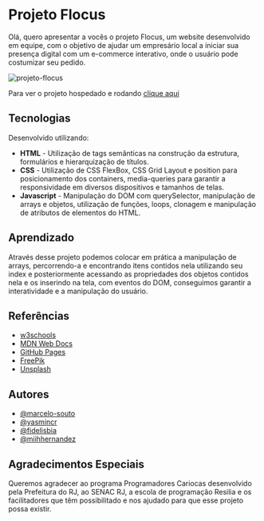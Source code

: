 
# Projeto Flocus

Olá, quero apresentar a vocês o projeto Flocus, um website desenvolvido em equipe, com o objetivo de ajudar um empresário local a iniciar sua presença digital com um e-commerce interativo, onde o usuário pode costumizar seu pedido.

![projeto-flocus](https://user-images.githubusercontent.com/100978478/192068550-9be58c18-5b85-425b-ad55-c41836a72d74.jpg)

Para ver o projeto hospedado e rodando [clique aqui](https://marcelo-souto.github.io/projeto-flocus/)

## Tecnologias
Desenvolvido utilizando:

- **HTML** - Utilização de tags semânticas na construção da estrutura, formulários e hierarquização de títulos.
- **CSS** - Utilização de CSS FlexBox, CSS Grid Layout e position para posicionamento dos containers, media-queries para garantir a responsividade em diversos dispositivos e tamanhos de telas.
- **Javascript** - Manipulação do DOM com querySelector, manipulação de arrays e objetos, utilização de funções, loops, clonagem e manipulação de atributos de elementos do HTML.

## Aprendizado 
Através desse projeto podemos colocar em prática a manipulação de arrays, percorrendo-a e encontrando itens contidos nela utilizando seu index e posteriormente acessando as propriedades dos objetos contidos nela e os inserindo na tela, com eventos do DOM, conseguimos garantir a interatividade e a manipulação do usuário.

## Referências
- [w3schools](https://www.w3schools.com/)
- [MDN Web Docs](https://developer.mozilla.org/pt-BR/)
- [GitHub Pages](https://pages.github.com/)
- [FreePik](https://br.freepik.com/)
- [Unsplash](https://unsplash.com/)

## Autores
- [@marcelo-souto](https://github.com/marcelo-souto)
- [@yasmincr](https://github.com/yasmincr)
- [@fidelisbia](https://github.com/fidelisbia)
- [@miihhernandez](https://github.com/miihhernandez)

## Agradecimentos Especiais
Queremos agradecer ao programa Programadores Cariocas desenvolvido pela Prefeitura do RJ, ao SENAC RJ, a escola de programação Resilia e os facilitadores que têm possibilitado e nos ajudado para que esse projeto possa existir.
